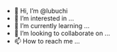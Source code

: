 - 👋 Hi, I’m @lubuchi
- 👀 I’m interested in ...
- 🌱 I’m currently learning ...
- 💞️ I’m looking to collaborate on ...
- 📫 How to reach me ...

<!---
lubuchi/lubuchi is a ✨ special ✨ repository because its `README.md` (this file) appears on your GitHub profile.
You can click the Preview link to take a look at your changes.
--->
